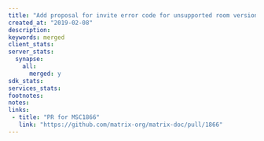 ```yaml
---
title: "Add proposal for invite error code for unsupported room version"
created_at: "2019-02-08"
description:
keywords: merged
client_stats:
server_stats:
  synapse:
    all:
      merged: y
sdk_stats:
services_stats:
footnotes:
notes:
links:
 - title: "PR for MSC1866"
   link: "https://github.com/matrix-org/matrix-doc/pull/1866"
---
```


